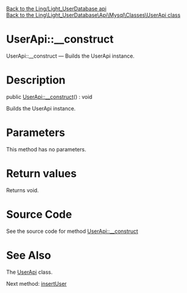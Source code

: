 [Back to the Ling/Light_UserDatabase api](https://github.com/lingtalfi/Light_UserDatabase/blob/master/doc/api/Ling/Light_UserDatabase.md)<br>
[Back to the Ling\Light_UserDatabase\Api\Mysql\Classes\UserApi class](https://github.com/lingtalfi/Light_UserDatabase/blob/master/doc/api/Ling/Light_UserDatabase/Api/Mysql/Classes/UserApi.md)


UserApi::__construct
================



UserApi::__construct — Builds the UserApi instance.




Description
================


public [UserApi::__construct](https://github.com/lingtalfi/Light_UserDatabase/blob/master/doc/api/Ling/Light_UserDatabase/Api/Mysql/Classes/UserApi/__construct.md)() : void




Builds the UserApi instance.




Parameters
================

This method has no parameters.


Return values
================

Returns void.








Source Code
===========
See the source code for method [UserApi::__construct](https://github.com/lingtalfi/Light_UserDatabase/blob/master/Api/Mysql/Classes/UserApi.php#L21-L25)


See Also
================

The [UserApi](https://github.com/lingtalfi/Light_UserDatabase/blob/master/doc/api/Ling/Light_UserDatabase/Api/Mysql/Classes/UserApi.md) class.

Next method: [insertUser](https://github.com/lingtalfi/Light_UserDatabase/blob/master/doc/api/Ling/Light_UserDatabase/Api/Mysql/Classes/UserApi/insertUser.md)<br>

